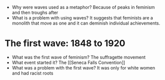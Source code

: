 - Why were waves used as a metaphor?
	Because of peaks in feminism and then troughs after
- What is a problem with using waves?
	It suggests that feminists are a monolith that move as one and it can deminish individual achievements.
# The first wave: 1848 to 1920
- What was the first wave of feminism?
	The suffragette movement
- What event started it?
	The [[Seneca Falls Convention]]
- What was a problem with the first wave?
	It was only for white women and had racist roots
